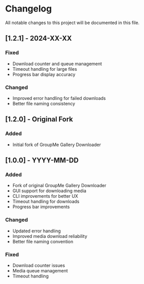 # Changelog

All notable changes to this project will be documented in this file.

## [1.2.1] - 2024-XX-XX
### Fixed
- Download counter and queue management
- Timeout handling for large files
- Progress bar display accuracy

### Changed
- Improved error handling for failed downloads
- Better file naming consistency

## [1.2.0] - Original Fork
### Added
- Initial fork of GroupMe Gallery Downloader

## [1.0.0] - YYYY-MM-DD

### Added
- Fork of original GroupMe Gallery Downloader
- GUI support for downloading media
- CLI improvements for better UX
- Timeout handling for downloads
- Progress bar improvements

### Changed
- Updated error handling
- Improved media download reliability
- Better file naming convention

### Fixed
- Download counter issues
- Media queue management
- Timeout handling
